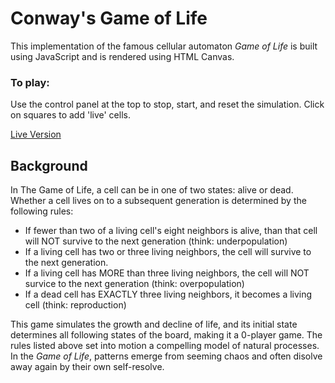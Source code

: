 # Conway's Game of Life

This implementation of the famous cellular automaton _Game of Life_ is built using JavaScript and is rendered using HTML Canvas.

### To play: 
Use the control panel at the top to stop, start, and reset the simulation. 
Click on squares to add 'live' cells. 

[Live Version](http://erin-e-marshall.com/GOL/)



## Background
In The Game of Life, a cell can be in one of two states: alive or dead. Whether a cell lives on to a subsequent generation is determined by the following rules: 
* If fewer than two of a living cell's eight neighbors is alive, than that cell will NOT survive to the next generation (think: underpopulation) 
* If a living cell has two or three living neighbors, the cell will survive to the next generation. 
* If a living cell has MORE than three living neighbors, the cell will NOT survice to the next generation (think: overpopulation) 
* If a dead cell has EXACTLY three living neighbors, it becomes a living cell (think: reproduction) 

This game simulates the growth and decline of life, and its initial state determines all following states of the board, making it a 0-player game. The rules listed above set into motion a compelling model of natural processes. In the _Game of Life_, patterns emerge from seeming chaos and often disolve away again by their own self-resolve. 


